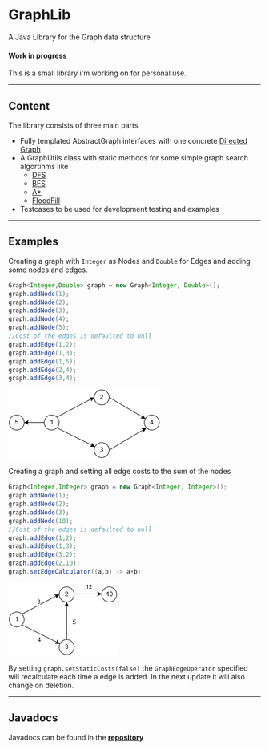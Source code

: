 # GraphLib
A Java Library for the Graph data structure
#### Work in progress
This is a small library i'm working on for personal use.
***
## Content
The library consists of three main parts
* Fully templated AbstractGraph interfaces with one concrete [Directed Graph](https://en.wikipedia.org/wiki/Directed_graph)
* A GraphUtils class with static methods for some simple graph search algortihms like 
    * [DFS](https://en.wikipedia.org/wiki/Depth-first_search)
    * [BFS](https://en.wikipedia.org/wiki/Breadth-first_search)
    * [A*](https://en.wikipedia.org/wiki/A*_search_algorithm)
    * [FloodFill](https://en.wikipedia.org/wiki/Flood_fill)
* Testcases to be used for development testing and examples

***

## Examples
Creating a graph with `Integer` as Nodes and `Double` for Edges and adding some nodes and edges.
```java
Graph<Integer,Double> graph = new Graph<Integer, Double>();
graph.addNode(1);
graph.addNode(2);
graph.addNode(3);
graph.addNode(4);
graph.addNode(5);
//Cost of the edges is defaulted to null
graph.addEdge(1,2);
graph.addEdge(1,3);
graph.addEdge(1,5);
graph.addEdge(2,4);
graph.addEdge(3,4);
```
![Example](https://github.com/sci10n/GraphLib/blob/master/web/Graph_ex.png "Example Graph")

Creating a graph and setting all edge costs to the sum of the nodes
```java
Graph<Integer,Integer> graph = new Graph<Integer, Integer>();
graph.addNode(1);
graph.addNode(2);
graph.addNode(3);
graph.addNode(10);
//Cost of the edges is defaulted to null
graph.addEdge(1,2);
graph.addEdge(1,3);
graph.addEdge(3,2);
graph.addEdge(2,10);
graph.setEdgeCalculator((a,b) -> a+b);
```
![Example](https://github.com/sci10n/GraphLib/blob/master/web/Graph_ex2.png "Example Graph nr2")

By setting `graph.setStaticCosts(false)` the `GraphEdgeOperator` specified will recalculate each time a edge is added. In the next update it will also change on deletion.
***
## Javadocs
Javadocs can be found in the [__repository__](https://github.com/sci10n/GraphLib/blob/master/GraphLib/doc/)
